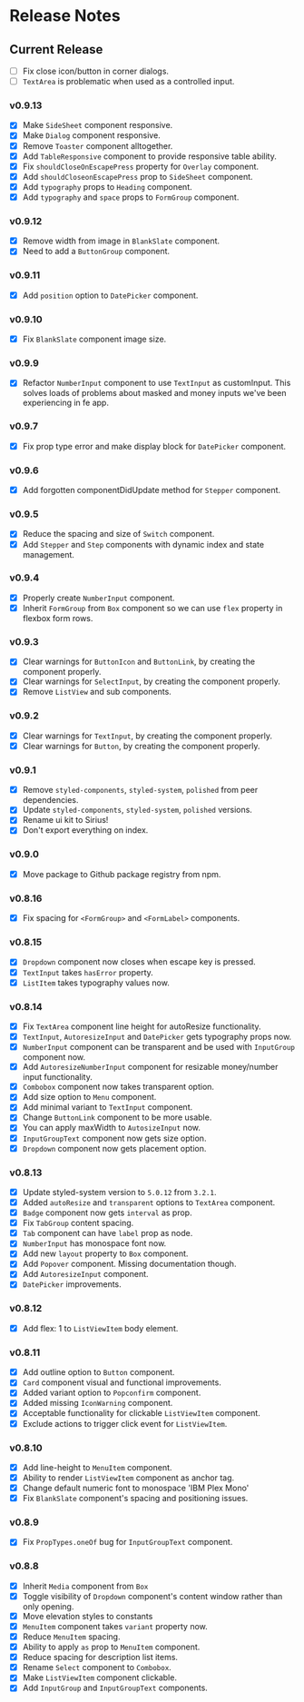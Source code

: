 # Release Notes

## Current Release

- [ ] Fix close icon/button in corner dialogs.
- [ ] `TextArea` is problematic when used as a controlled input.

### v0.9.13

- [x] Make `SideSheet` component responsive.
- [x] Make `Dialog` component responsive.
- [x] Remove `Toaster` component alltogether.
- [x] Add `TableResponsive` component to provide responsive table ability.
- [x] Fix `shouldCloseOnEscapePress` property for `Overlay` component.
- [x] Add `shouldCloseonEscapePress` prop to `SideSheet` component.
- [x] Add `typography` props to `Heading` component.
- [x] Add `typography` and `space` props to `FormGroup` component.

### v0.9.12

- [x] Remove width from image in `BlankSlate` component.
- [x] Need to add a `ButtonGroup` component.

### v0.9.11

- [x] Add `position` option to `DatePicker` component.

### v0.9.10

- [x] Fix `BlankSlate` component image size.

### v0.9.9

- [x] Refactor `NumberInput` component to use `TextInput` as customInput. This solves loads of problems about masked and money inputs we've been experiencing in fe app.

### v0.9.7

- [x] Fix prop type error and make display block for `DatePicker` component.

### v0.9.6

- [x] Add forgotten componentDidUpdate method for `Stepper` component.

### v0.9.5

- [x] Reduce the spacing and size of `Switch` component.
- [x] Add `Stepper` and `Step` components with dynamic index and state management.

### v0.9.4

- [x] Properly create `NumberInput` component.
- [x] Inherit `FormGroup` from `Box` component so we can use `flex` property in flexbox form rows.

### v0.9.3

- [x] Clear warnings for `ButtonIcon` and `ButtonLink`, by creating the component properly.
- [x] Clear warnings for `SelectInput`, by creating the component properly.
- [x] Remove `ListView` and sub components.

### v0.9.2

- [x] Clear warnings for `TextInput`, by creating the component properly.
- [x] Clear warnings for `Button`, by creating the component properly.

### v0.9.1

- [x] Remove `styled-components`, `styled-system`, `polished` from peer dependencies.
- [x] Update `styled-components`, `styled-system`, `polished` versions.
- [x] Rename ui kit to Sirius!
- [x] Don't export everything on index.

### v0.9.0

- [x] Move package to Github package registry from npm.

### v0.8.16

- [x] Fix spacing for `<FormGroup>` and `<FormLabel>` components.

### v0.8.15

- [x] `Dropdown` component now closes when escape key is pressed.
- [x] `TextInput` takes `hasError` property.
- [x] `ListItem` takes typography values now.

### v0.8.14

- [x] Fix `TextArea` component line height for autoResize functionality.
- [x] `TextInput`, `AutoresizeInput` and `DatePicker` gets typography props now.
- [x] `NumberInput` component can be transparent and be used with `InputGroup` component now.
- [x] Add `AutoresizeNumberInput` component for resizable money/number input functionality.
- [x] `Combobox` component now takes transparent option.
- [x] Add size option to `Menu` component.
- [x] Add minimal variant to `TextInput` component.
- [x] Change `ButtonLink` component to be more usable.
- [x] You can apply maxWidth to `AutosizeInput` now.
- [x] `InputGroupText` component now gets size option.
- [x] `Dropdown` component now gets placement option.

### v0.8.13

- [x] Update styled-system version to `5.0.12` from `3.2.1`.
- [x] Added `autoResize` and `transparent` options to `TextArea` component.
- [x] `Badge` component now gets `interval` as prop.
- [x] Fix `TabGroup` content spacing.
- [x] `Tab` component can have `label` prop as node.
- [x] `NumberInput` has monospace font now.
- [x] Add new `layout` property to `Box` component.
- [x] Add `Popover` component. Missing documentation though.
- [x] Add `AutoresizeInput` component.
- [x] `DatePicker` improvements.

### v0.8.12

- [x] Add flex: 1 to `ListViewItem` body element.

### v0.8.11

- [x] Add outline option to `Button` component.
- [x] `Card` component visual and functional improvements.
- [x] Added variant option to `Popconfirm` component.
- [x] Added missing `IconWarning` component.
- [x] Acceptable functionality for clickable `ListViewItem` component.
- [x] Exclude actions to trigger click event for `ListViewItem`.

### v0.8.10

- [x] Add line-height to `MenuItem` component.
- [x] Ability to render `ListViewItem` component as anchor tag.
- [x] Change default numeric font to monospace 'IBM Plex Mono'
- [x] Fix `BlankSlate` component's spacing and positioning issues.

### v0.8.9

- [x] Fix `PropTypes.oneOf` bug for `InputGroupText` component.

### v0.8.8

- [x] Inherit `Media` component from `Box`
- [x] Toggle visibility of `Dropdown` component's content window rather than only opening.
- [x] Move elevation styles to constants
- [x] `MenuItem` component takes `variant` property now.
- [x] Reduce `MenuItem` spacing.
- [x] Ability to apply `as` prop to `MenuItem` component.
- [x] Reduce spacing for description list items.
- [x] Rename `Select` component to `Combobox`.
- [x] Make `ListViewItem` component clickable.
- [x] Add `InputGroup` and `InputGroupText` components.
